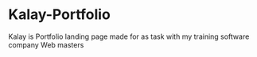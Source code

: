 # Kalay-Portfolio
Kalay is Portfolio landing page made for as task with my training software company Web masters
